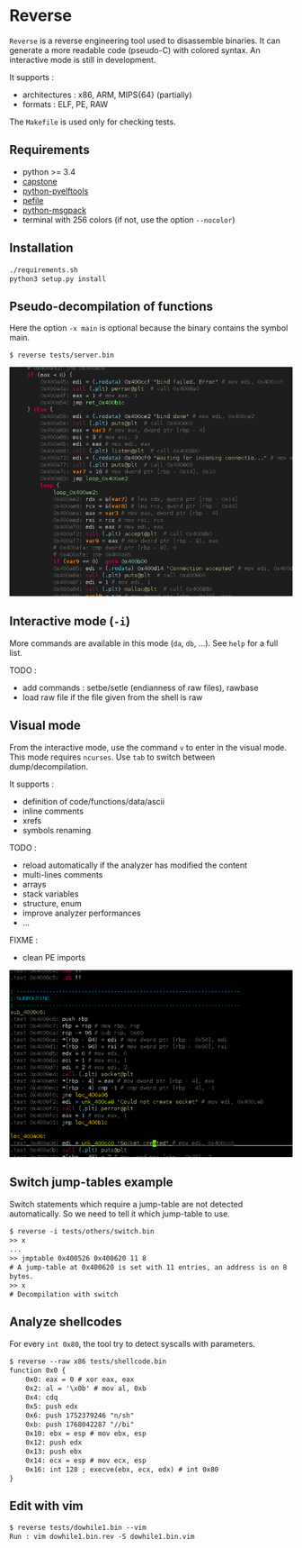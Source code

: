 Reverse
=======

`Reverse` is a reverse engineering tool used to disassemble binaries.
It can generate a more readable code (pseudo-C) with colored syntax.
An interactive mode is still in development.

It supports :
* architectures : x86, ARM, MIPS{64} (partially)
* formats : ELF, PE, RAW

The `Makefile` is used only for checking tests.


## Requirements

* python >= 3.4
* [capstone](https://github.com/aquynh/capstone)
* [python-pyelftools](https://github.com/eliben/pyelftools)
* [pefile](https://github.com/mlaferrera/python3-pefile)
* [python-msgpack](https://github.com/msgpack/msgpack-python)
* terminal with 256 colors (if not, use the option `--nocolor`)


## Installation

    ./requirements.sh
    python3 setup.py install


## Pseudo-decompilation of functions

Here the option `-x main` is optional because the binary contains the symbol main.

    $ reverse tests/server.bin

![reverse](/images/screenshot.png?raw=true)


## Interactive mode (`-i`)

More commands are available in this mode (`da`, `db`, ...). See `help`
for a full list.

TODO :

* add commands : setbe/setle (endianness of raw files), rawbase
* load raw file if the file given from the shell is raw


## Visual mode

From the interactive mode, use the command `v` to enter in the visual mode.
This mode requires `ncurses`. Use `tab` to switch between dump/decompilation.

It supports :

* definition of code/functions/data/ascii
* inline comments
* xrefs
* symbols renaming

TODO :

* reload automatically if the analyzer has modified the content
* multi-lines comments
* arrays
* stack variables
* structure, enum
* improve analyzer performances
* ...

FIXME :

* clean PE imports

![reverse](/images/visual.png?raw=true)


## Switch jump-tables example

Switch statements which require a jump-table are not detected automatically.
So we need to tell it which jump-table to use.

    $ reverse -i tests/others/switch.bin
    >> x
    ...
    >> jmptable 0x400526 0x400620 11 8 
    # A jump-table at 0x400620 is set with 11 entries, an address is on 8 bytes.
    >> x
    # Decompilation with switch


## Analyze shellcodes

For every `int 0x80`, the tool try to detect syscalls with parameters.

    $ reverse --raw x86 tests/shellcode.bin
    function 0x0 {
        0x0: eax = 0 # xor eax, eax
        0x2: al = '\x0b' # mov al, 0xb
        0x4: cdq
        0x5: push edx
        0x6: push 1752379246 "n/sh"
        0xb: push 1768042287 "//bi"
        0x10: ebx = esp # mov ebx, esp
        0x12: push edx
        0x13: push ebx
        0x14: ecx = esp # mov ecx, esp
        0x16: int 128 ; execve(ebx, ecx, edx) # int 0x80
    }


## Edit with vim

    $ reverse tests/dowhile1.bin --vim
    Run : vim dowhile1.bin.rev -S dowhile1.bin.vim
